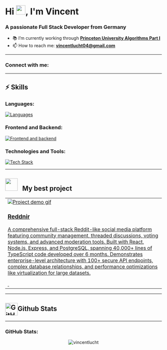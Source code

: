 # Hi <img src="https://raw.githubusercontent.com/MartinHeinz/MartinHeinz/master/wave.gif" width="30px" height="30px" />, I'm Vincent
### A passionate Full Stack Developer from Germany

- 📚 I’m currently working through **[Princeton University Algorithms Part I](https://www.coursera.org/learn/algorithms-part1/)**
- 📫 How to reach me: **vincentlucht04@gmail.com**

---

### Connect with me:
<p align="left">
  <!-- Add social media links here -->
</p>

---

## ⚡️ Skills

### Languages:
[![Languages](https://skillicons.dev/icons?i=js,ts,python,html,css,sqlite)](https://skillicons.dev)

### Frontend and Backend:
[![Frontend and backend](https://skillicons.dev/icons?i=react,tailwind,nodejs,express,postgres,prisma)](https://skillicons.dev)

### Technologies and Tools:
[![Tech Stack](https://skillicons.dev/icons?i=vite,npm,git,jest,vscode,webpack)](https://skillicons.dev)

---

<h2><img src="https://media.giphy.com/media/WUlplcMpOCEmTGBtBW/giphy.gif" width="40"/>&nbsp;&nbsp; My best project</h2>
<table>
  <tr>
    <td>
      <a href="https://github.com/VincentLucht/project-odin-book" target="_blank">
        <img src="https://github.com/VincentLucht/project-odin-book/raw/main/demo.gif"  alt="Project demo gif"/>
        <h3>Reddnir</h3>
        <p>A comprehensive full-stack Reddit-like social media platform featuring community management, threaded discussions, voting systems, and advanced moderation tools. Built with React, Node.js, Express, and PostgreSQL, spanning 40,000+ lines of TypeScript code developed over 6 months. Demonstrates enterprise-level architecture with 100+ secure API endpoints, complex database relationships, and performance optimizations like virtualization for large datasets.</p>&nbsp;
      </a>
    </td>
  </tr>
</table>

---


<h2><img align="center" src="https://camo.githubusercontent.com/792339729babf55dc139ac8189abba7aa4ff21366eecda37b3f0c37200dfa871/68747470733a2f2f6d656469612e67697068792e636f6d2f6d656469612f6959384352426451584f444a5343455249722f67697068792e676966" alt="GitHub stats" width="40" />Github Stats</h2>

---

### GitHub Stats:
<p align="center">
  <img src="https://github-readme-stats.vercel.app/api/top-langs?username=vincentlucht&show_icons=true&locale=en&layout=compact" alt="vincentlucht" />
</p>
